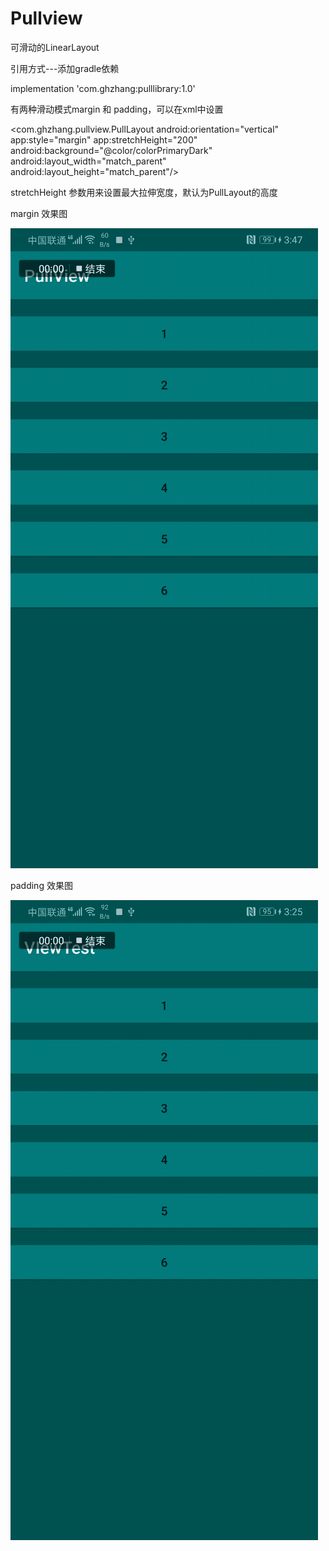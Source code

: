 # Pullview
可滑动的LinearLayout

引用方式---添加gradle依赖


implementation 'com.ghzhang:pulllibrary:1.0'





有两种滑动模式margin 和 padding，可以在xml中设置

  <com.ghzhang.pullview.PullLayout
            android:orientation="vertical"
            app:style="margin"
            app:stretchHeight="200"
            android:background="@color/colorPrimaryDark"
            android:layout_width="match_parent"
            android:layout_height="match_parent"/>

stretchHeight 参数用来设置最大拉伸宽度，默认为PullLayout的高度

margin 效果图

![image](https://github.com/gloryzgh/Pullview/blob/master/b.gif)


padding 效果图

![image](https://github.com/gloryzgh/Pullview/blob/master/c.gif)

